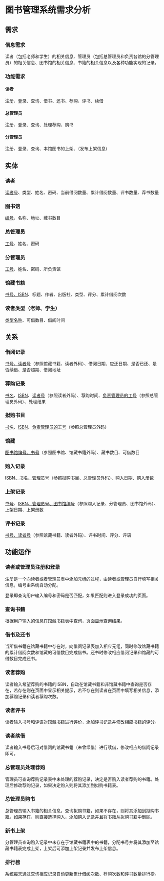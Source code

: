 # 图书管理系统需求分析

## 需求

### 信息需求

读者（包括老师和学生）的相关信息、管理员（包括总管理员和负责各馆的分管理员）的相关信息、图书馆的相关信息、书籍的相关信息以及各种功能实现的记录。

### 功能需求

#### 读者

注册、登录、查询、借书、还书、荐购、评书、续借

#### 总管理员

注册、登录、查询、处理荐购、购书

#### 分管理员

注册、登录、查询、本馆图书的上架、（发布上架信息）

## 实体

### 读者

<u>读者号</u>、类型、姓名、密码、当前借阅数量、累计借阅数量、评书数量、荐书数量

### 图书馆

<u>编号</u>、名称、地址、藏书数目

### 总管理员

<u>工号</u>、姓名、密码

### 分管理员

<u>工号</u>、姓名、密码、所负责馆

### 馆藏书籍

<u>书号、ISBN</u>、标题、作者、出版社、类型、评分、累计借阅次数

### 读者类型（老师、学生）

<u>类型名称</u>、可借数目、借阅时间

## 关系

### 借阅记录

<u>书号、读者号</u>（参照馆藏书籍、读者外码）、借阅日期、应还日期、是否已还、是否续借、是否超期、借阅地址

### 荐购记录

<u>书名</u>、<u>ISBN</u>、<u>读者号</u>（参照读者外码）、荐购时间、<u>负责管理员的工号</u>（参照总管理员外码）、处理结果

### 拟购书目

<u>书名</u>、<u>ISBN</u>、<u>负责管理员的工号</u>（参照总管理员外码）

### 馆藏

<u>图书馆编号、书号</u>（参照图书馆、馆藏书籍外码）、藏书数目、可借数目

### 购入记录

<u>ISBN、书名、管理员号</u>（参照拟购书目、总管理员外码）、购入日期、购入册数

### 上架记录

<u>书号</u>、<u>ISBN、管理员号、图书馆编号</u>（参照购入记录、分管理员、图书馆外码）、上架日期、上架册数

### 评书记录

<u>书号、读者号</u>（参照馆藏书籍、读者外码）、评书时间、评分、评语

## 功能运作

### 读者或管理员注册和登录

注册是一个向读者或者管理员表中添加元组的过程，由读者或管理员自行填写相关信息，编号由系统自动分配。

登录即查询用户输入编号和密码是否匹配，如果匹配则进入登录成功的页面。

### 查询书籍

根据用户输入的信息在馆藏书籍表中查询，页面显示查询结果。

### 借书及还书

当所借书籍在馆藏书籍中存在时，向借阅记录表加入相应元组，同时修改馆藏书籍的累计借阅次数和馆藏的可借数目完成借书。还书时修改相应借阅记录和馆藏的可借数目完成还书。

### 读者荐购

读者输入希望荐购的书籍的ISBN，自动在馆藏书籍和非馆藏书籍中查询是否存在，若存在则在页面中显示相关提示，若不存在则读者在页面中填写相关信息，添加荐购记录和读者荐购次数。

### 读者评书

读者输入书号和评语对馆藏书籍进行评价，添加评书记录并修改相应书籍的评分。

### 读者续借

读者输入书号后可对借阅的馆藏书籍（未曾续借）进行续借，修改相应的借阅记录即可。

### 总管理员处理荐购

管理员可查询荐购记录表中未处理的荐购记录，决定是否购入读者荐购的书籍。处理后修改荐购记录，如果决定购入则将其添加到拟购书籍表。

### 总管理员购书

总管理员输入书籍的相关信息，查询拟购书籍，如果不存在，则将其添加到拟购书籍。如果存在，则直接选择购入，添加购入记录并且将书籍从拟购书籍中删除。

### 新书上架

分管理员查询购入记录中未存在于馆藏书籍表中的书籍，分配书号并将其添加至馆藏书籍表完成上架，上架后可添加上架记录并发布上架信息。

### 排行榜

系统每天通过查询相应记录自动更新累计借阅次数、荐购次数和评书数量排行榜。
